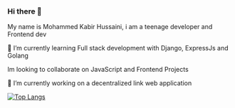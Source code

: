 ### Hi there 👋

<!--
**lekandev/lekandev** is a ✨ _special_ ✨ repository because its `README.md` (this file) appears on your GitHub profile.

Here are some ideas to get you started:

- 🔭 I’m currently working on ...
- 🌱 I’m currently learning ...
- 👯 I’m looking to collaborate on ...
- 🤔 I’m looking for help with ...
- 💬 Ask me about ...
- 📫 How to reach me: ...
- 😄 Pronouns: ...
- ⚡ Fun fact: ...
-->
My name is Mohammed Kabir Hussaini, i am a teenage developer and Frontend dev

🌱 I’m currently learning Full stack development with Django, ExpressJs and Golang

Im looking to collaborate on JavaScript and Frontend Projects

🔭 I’m currently working on a decentralized link web application

[![Top Langs](https://github-readme-stats.vercel.app/api/top-langs/?username=lekandev)](https://github.com/lekandev/github-readme-stats)


